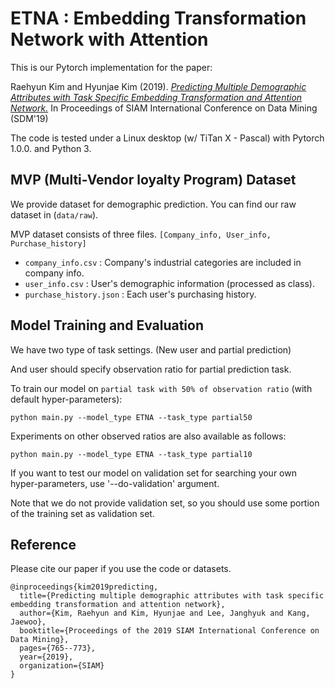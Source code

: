 # ETNA : Embedding Transformation Network with Attention

This is our Pytorch implementation for the paper:

Raehyun Kim and Hyunjae Kim (2019). *[Predicting Multiple Demographic Attributes with Task Specific Embedding Transformation and Attention Network.](https://arxiv.org/abs/1903.10144)* In Proceedings of SIAM International Conference on Data Mining (SDM'19)

The code is tested under a Linux desktop (w/ TiTan X - Pascal) with Pytorch 1.0.0. and Python 3.


## MVP (Multi-Vendor loyalty Program) Dataset
We provide dataset for demographic prediction. You can find our raw dataset in (`data/raw`).

MVP dataset consists of three files. `[Company_info, User_info, Purchase_history]`

* `company_info.csv` : Company's industrial categories are included in company info.
* `user_info.csv` : User's demographic information (processed as class).
* `purchase_history.json` : Each user's purchasing history.

## Model Training and Evaluation
We have two type of task settings. (New user and partial prediction)

And user should specify observation ratio for  partial prediction task.

To train our model on `partial task with 50% of observation ratio` (with default hyper-parameters): 

```
python main.py --model_type ETNA --task_type partial50 
```

Experiments on other observed ratios are also available as follows:
```
python main.py --model_type ETNA --task_type partial10 
```

If you want to test our model on validation set for searching your own hyper-parameters, use '--do-validation' argument.

Note that we do not provide validation set, so you should use some portion of the training set as validation set.


## Reference
Please cite our paper if you use the code or datasets. 
```
@inproceedings{kim2019predicting,
  title={Predicting multiple demographic attributes with task specific embedding transformation and attention network},
  author={Kim, Raehyun and Kim, Hyunjae and Lee, Janghyuk and Kang, Jaewoo},
  booktitle={Proceedings of the 2019 SIAM International Conference on Data Mining},
  pages={765--773},
  year={2019},
  organization={SIAM}
}
```
